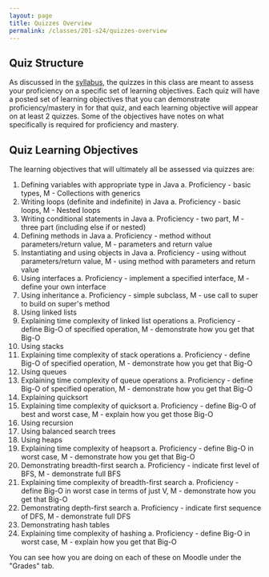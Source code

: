 ```yaml
---
layout: page
title: Quizzes Overview
permalink: /classes/201-s24/quizzes-overview
---
```


## Quiz Structure
As discussed in the [syllabus](syllabus), the quizzes in this class are meant to assess your proficiency on a specific set of learning objectives.
Each quiz will have a posted set of learning objectives that you can demonstrate proficiency/mastery in for that quiz, and each learning objective will appear on at least 2 quizzes. Some of the objectives have notes on what specifically is required for proficiency and mastery.

## Quiz Learning Objectives
The learning objectives that will ultimately all be assessed via quizzes are:
1. Defining variables with appropriate type in Java
    a. Proficiency - basic types, M - Collections with generics
2. Writing loops (definite and indefinite) in Java
    a. Proficiency - basic loops, M - Nested loops
3. Writing conditional statements in Java
    a. Proficiency - two part, M - three part (including else if or nested)
4. Defining methods in Java
    a. Proficiency - method without parameters/return value, M - parameters and return value
5. Instantiating and using objects in Java
    a. Proficiency - using without parameters/return value, M - using method with parameters and return value
6. Using interfaces
    a. Proficiency - implement a specified interface, M - define your own interface
7. Using inheritance
    a. Proficiency - simple subclass, M - use call to super to build on super's method
8. Using linked lists
9. Explaining time complexity of linked list operations
    a. Proficiency - define Big-O of specified operation, M - demonstrate how you get that Big-O
10. Using stacks
11. Explaining time complexity of stack operations
    a. Proficiency - define Big-O of specified operation, M - demonstrate how you get that Big-O
12. Using queues
13. Explaining time complexity of queue operations
    a. Proficiency - define Big-O of specified operation, M - demonstrate how you get that Big-O
14. Explaining quicksort
15. Explaining time complexity of quicksort
    a. Proficiency - define Big-O of best and worst case, M - explain how you get those Big-O
16. Using recursion
17. Using balanced search trees
18. Using heaps
19. Explaining time complexity of heapsort
    a. Proficiency - define Big-O in worst case, M - demonstrate how you get that Big-O
20. Demonstrating breadth-first search
    a. Proficiency - indicate first level of BFS, M - demonstrate full BFS
21. Explaining time complexity of breadth-first search
    a. Proficiency - define Big-O in worst case in terms of just V, M - demonstrate how you get that Big-O
22. Demonstrating depth-first search
    a. Proficiency - indicate first sequence of DFS, M - demonstrate full DFS
23. Demonstrating hash tables
24. Explaining time complexity of hashing
    a. Proficiency - define Big-O in worst case, M - explain how you get that Big-O

You can see how you are doing on each of these on Moodle under the "Grades" tab.